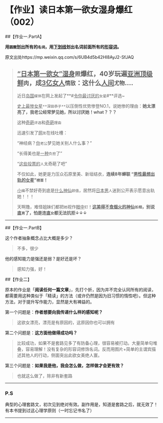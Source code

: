# 【作业】读日本第一欲女湿身爆红（002）

##【作业一.PartA】

**用`圆圈`划出所有的`名词`，用<u>下划线</u>划出名词前面所有的<u>形容词</u>。**

原文出处https://mp.weixin.qq.com/s/6UB4d5b42HI8AyJ2-SfJAQ

> ## <u>“日本第一欲女”湿身</u>`照`爆红，40岁玩遍<u>亚洲顶级鲜</u>`肉`，成<u>3亿女人</u>`情敌`：这什么<u>人间</u>`尤物`....
>
> 近日<u>岛国</u>`媒体`在网上发起了**#<u>令你最讨厌的</u>`女星`#**评选~
>
> 
>
> <u>史上最惨女星</u>`**深田恭子**`以压倒性优势惨登NO.1，说她惨的理由：**她太漂亮了，我老公经常梦见她，所以讨厌她！what？？？**
>
> 这种<u>奇葩</u>`评选`和<u>奇葩</u>`理由`
>
> 迅速引发了<u>网</u>`友`在线吐槽：
>
> “神经病？<u>你</u>`老公`梦见她关别人什么事？”
>
> “长得美也是<u>一种</u>`负担`了”
>
> “<u>这些投票的</u>`人`太奇葩了吧”
>
> 
>
> 不仅如此，她更是力压众石原里美、新垣结衣，**连续8年蝉联 “<u>男性最想出轨的女星</u>”`榜首`！**
>
> <u>小</u>`编`不禁好奇到底是<u>什么</u><u>神仙</u>`颜值`，居然将<u>日本男</u>`人`迷到公开表示愿意出轨她！！！
>
> 
>
> 天啊撸，难怪姐妹们都把`她`视作<u>眼中</u>`钉`！**<u>这美得不食烟火的神仙</u>`长相`，别说<u>直</u>`男`了，怕是连<u>直</u>`女`都无法抗拒↓↓↓**

----

##【作业一.PartB】

这个作者抽象概念占比大概是多少？

> 不多，很少

他的感知能力是强还是弱？是好还是坏？

> 感知力强，好！

##【作业二】

原本的作业是「**阅读任何一篇文章**」，先打个折，因为并不完全认同所有的阅读，都需要用这种类似于「精读」的方法（或许仍然是因为旧习惯的惰性吧）。但这种方法，对于提升写作能力，显然是大有裨益的。

第一个问题是：**作者想要向我传递什么样的感知呢？**

> 这欲女漂亮，漂亮是有原因的，这原因你也可以拥有

第二个问题是：**这方面他做得成功吗？**

> 比较成功，如果不是套路见多了有防备心理，很容易被打动。大量简单句堆叠，容易理解！没有复杂的形容词修饰名词。反而用图片+简单的主谓宾描述其他人的行动，侧面突出此欲女美绝人寰。

第三个问题是：**如果我是他，我会怎么做，怎样做才会更有效？**

> 也就这么做了，除非有新套路

----

### P.S

典型的心理套路文，初次见到绝对有效。副作用是，知道是套路之后，就无效了！有本书提到过这心理学原则（一时忘记书名了）

----

